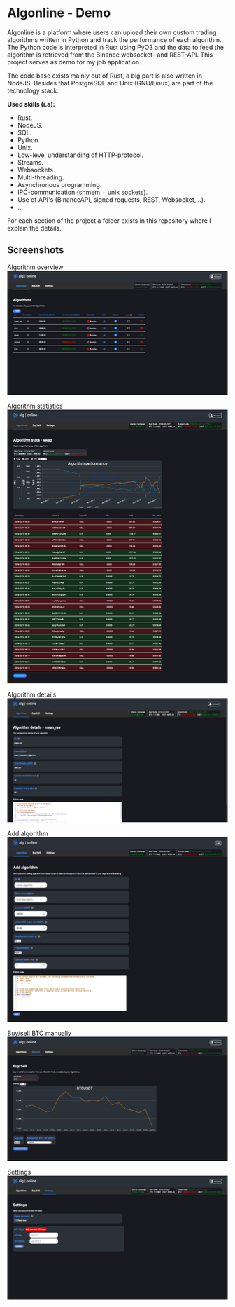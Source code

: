 # Algonline - Demo
Algonline is a platform where users can upload their own custom trading algorithms written in Python and track the performance of each algorithm. The Python code is interpreted in Rust using PyO3 and the data to feed the algorithm is retrieved from the Binance websocket- and REST-API. This project serves as demo for my job application.

The code base exists mainly out of Rust, a big part is also written in NodeJS. Besides that PostgreSQL and Unix (GNU/Linux) are part of the technology stack.

**Used skills (i.a):**
- Rust.
- NodeJS.
- SQL.
- Python.
- Unix.
- Low-level understanding of HTTP-protocol.
- Streams.
- Websockets.
- Multi-threading.
- Asynchronous programming.
- IPC-communication (shmem + unix sockets).
- Use of API's (BinanceAPI, signed requests, REST, Websocket,...).
- ...

For each section of the project a folder exists in this repository where I explain the details.

## Screenshots
Algorithm overview
![Algorithm overview](screenshots/algorithm-overview.png)

Algorithm statistics
![Algorithm stats](screenshots/algorithm-stats.png)

Algorithm details
![Algorithm details](screenshots/algorithm-details.png)

Add algorithm
![Add algorithm](screenshots/add-algorithm.png)

Buy/sell BTC manually
![BTC order](screenshots/order-btc.png)

Settings
![Settings](screenshots/settings.png)
